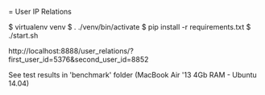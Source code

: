 = User IP Relations

$ virtualenv venv
$ . ./venv/bin/activate
$ pip install -r requirements.txt
$ ./start.sh


http://localhost:8888/user_relations/?first_user_id=5376&second_user_id=8852


See test results in 'benchmark' folder (MacBook Air '13 4Gb RAM - Ubuntu 14.04)

